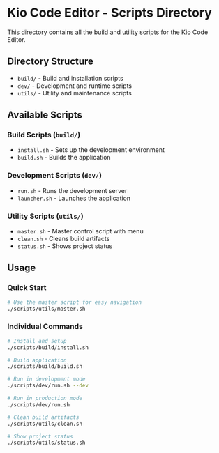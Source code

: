 # Kio Code Editor - Scripts Directory

This directory contains all the build and utility scripts for the Kio Code Editor.

## Directory Structure

- `build/` - Build and installation scripts
- `dev/` - Development and runtime scripts
- `utils/` - Utility and maintenance scripts

## Available Scripts

### Build Scripts (`build/`)

- `install.sh` - Sets up the development environment
- `build.sh` - Builds the application

### Development Scripts (`dev/`)

- `run.sh` - Runs the development server
- `launcher.sh` - Launches the application

### Utility Scripts (`utils/`)

- `master.sh` - Master control script with menu
- `clean.sh` - Cleans build artifacts
- `status.sh` - Shows project status

## Usage

### Quick Start

```bash
# Use the master script for easy navigation
./scripts/utils/master.sh
```

### Individual Commands

```bash
# Install and setup
./scripts/build/install.sh

# Build application
./scripts/build/build.sh

# Run in development mode
./scripts/dev/run.sh --dev

# Run in production mode
./scripts/dev/run.sh

# Clean build artifacts
./scripts/utils/clean.sh

# Show project status
./scripts/utils/status.sh
```
